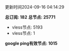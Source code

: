 更新时间2024-09-16 04:14:29

**总订阅: 182**
**总节点: 25771**
- vless节点: 5193
- vless节点: 1

**google ping有效节点: 1015**
